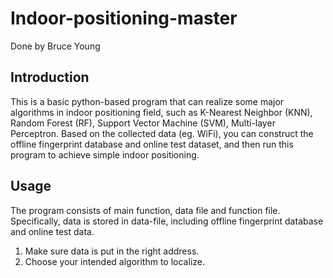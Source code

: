 # Indoor-positioning-master
Done by Bruce Young

## Introduction 
This is a basic python-based program that can realize some major algorithms in indoor positioning field, such as K-Nearest Neighbor (KNN), Random Forest (RF), Support Vector Machine (SVM), Multi-layer Perceptron. Based on the collected data (eg. WiFi),  you can construct the offline fingerprint database and online test dataset, and then run this program to  achieve simple indoor positioning.

## Usage
The program consists of main function, data file and function file. Specifically, data is stored in data-file, including offline fingerprint database and online test data.
1. Make sure data is put in the right address.
2. Choose your intended algorithm to localize.
